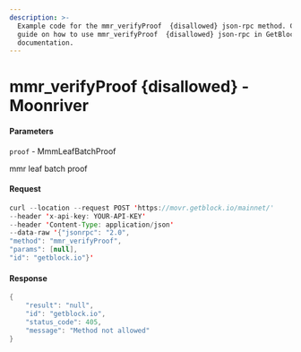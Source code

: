 ```yaml
---
description: >-
  Example code for the mmr_verifyProof  {disallowed} json-rpc method. Сomplete
  guide on how to use mmr_verifyProof  {disallowed} json-rpc in GetBlock.io Web3
  documentation.
---
```


# mmr\_verifyProof {disallowed} - Moonriver

#### Parameters

`proof` - MmmLeafBatchProof

mmr leaf batch proof

#### Request

```java
curl --location --request POST 'https://movr.getblock.io/mainnet/' 
--header 'x-api-key: YOUR-API-KEY' 
--header 'Content-Type: application/json' 
--data-raw '{"jsonrpc": "2.0",
"method": "mmr_verifyProof",
"params": [null],
"id": "getblock.io"}'
```

#### Response

```java
{
    "result": "null",
    "id": "getblock.io",
    "status_code": 405,
    "message": "Method not allowed"
}
```
